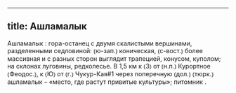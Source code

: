 
---
title: Ашламалык
---
Ашламалык
: гора-останец с двумя скалистыми вершинами, разделенными седловиной: ⦅ю-зап.⦆ коническая, ⦅с-вост.⦆ более массивная и с разных сторон выглядит трапецией, конусом, куполом; на склонах луговины, редколесье. В 1,5 км к ⦅З⦆ от ⦅н.п.⦆ Курортное ⦅Феодос.⦆, к ⦅Ю⦆ от ⦅г.⦆ Чукур-Кая#1 через поперечную ⦅дол.⦆ ⦅тюрк.⦆ ашламалык – «место, где растут привитые культуры»; питомник .

